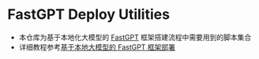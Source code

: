 # FastGPT Deploy Utilities

* 本仓库为基于本地化大模型的 [FastGPT](https://fastgpt.in) 框架搭建流程中需要用到的脚本集合
* 详细教程参考[基于本地大模型的 FastGPT 框架部署](https://blog.coldsnap.eu.org/2024/03/08/FastGPT/)
